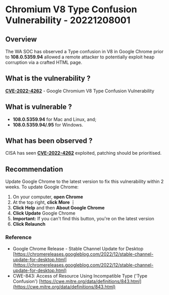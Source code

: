 # Chromium V8 Type Confusion Vulnerability - 20221208001

## Overview

The WA SOC has observed a Type confusion in V8 in Google Chrome prior to **108.0.5359.94** allowed a remote attacker to potentially exploit heap corruption via a crafted HTML page.

## What is the vulnerability ?

**[CVE-2022-4262](https://nvd.nist.gov/vuln/detail/CVE-2022-4262)** - Google Chromium V8 Type Confusion Vulnerability

## What is vulnerable ?

- **108.0.5359.94** for Mac and Linux, and;
- **108.0.5359.94/.95** for Windows.

## What has been observed ?

CISA has seen **[CVE-2022-4262](https://nvd.nist.gov/vuln/detail/CVE-2022-4262)** exploited, patching should be prioritised.

## Recommendation

Update Google Chrome to the latest version to fix this vulnerability within 2 weeks. To update Google Chrome:

1. On your computer, **open Chrome**
2. At the top right, **click More ⋮**
3. **Click Help** and then **About Google Chrome**
4. **Click Update** Google Chrome
5. **Important:** If you can't find this button, you're on the latest version
6. **Click Relaunch**

### Reference

- Google Chrome Release - Stable Channel Update for Desktop [https://chromereleases.googleblog.com/2022/12/stable-channel-update-for-desktop.html](https://chromereleases.googleblog.com/2022/12/stable-channel-update-for-desktop.html)
- CWE-843: Access of Resource Using Incompatible Type ('Type Confusion') [https://cwe.mitre.org/data/definitions/843.html](https://cwe.mitre.org/data/definitions/843.html)
